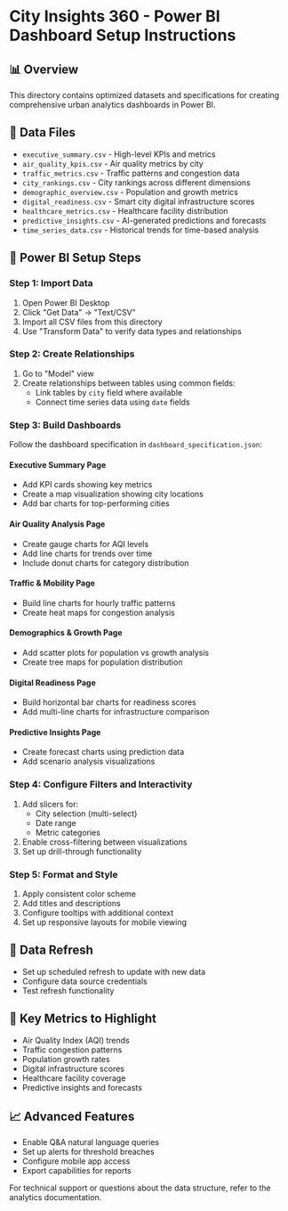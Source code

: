 
# City Insights 360 - Power BI Dashboard Setup Instructions

## 📊 Overview
This directory contains optimized datasets and specifications for creating comprehensive urban analytics dashboards in Power BI.

## 📁 Data Files
- `executive_summary.csv` - High-level KPIs and metrics
- `air_quality_kpis.csv` - Air quality metrics by city
- `traffic_metrics.csv` - Traffic patterns and congestion data
- `city_rankings.csv` - City rankings across different dimensions
- `demographic_overview.csv` - Population and growth metrics
- `digital_readiness.csv` - Smart city digital infrastructure scores
- `healthcare_metrics.csv` - Healthcare facility distribution
- `predictive_insights.csv` - AI-generated predictions and forecasts
- `time_series_data.csv` - Historical trends for time-based analysis

## 🔧 Power BI Setup Steps

### Step 1: Import Data
1. Open Power BI Desktop
2. Click "Get Data" → "Text/CSV"
3. Import all CSV files from this directory
4. Use "Transform Data" to verify data types and relationships

### Step 2: Create Relationships
1. Go to "Model" view
2. Create relationships between tables using common fields:
   - Link tables by `city` field where available
   - Connect time series data using `date` fields

### Step 3: Build Dashboards
Follow the dashboard specification in `dashboard_specification.json`:

#### Executive Summary Page
- Add KPI cards showing key metrics
- Create a map visualization showing city locations
- Add bar charts for top-performing cities

#### Air Quality Analysis Page
- Create gauge charts for AQI levels
- Add line charts for trends over time
- Include donut charts for category distribution

#### Traffic & Mobility Page
- Build line charts for hourly traffic patterns
- Create heat maps for congestion analysis

#### Demographics & Growth Page
- Add scatter plots for population vs growth analysis
- Create tree maps for population distribution

#### Digital Readiness Page
- Build horizontal bar charts for readiness scores
- Add multi-line charts for infrastructure comparison

#### Predictive Insights Page
- Create forecast charts using prediction data
- Add scenario analysis visualizations

### Step 4: Configure Filters and Interactivity
1. Add slicers for:
   - City selection (multi-select)
   - Date range
   - Metric categories
2. Enable cross-filtering between visualizations
3. Set up drill-through functionality

### Step 5: Format and Style
1. Apply consistent color scheme
2. Add titles and descriptions
3. Configure tooltips with additional context
4. Set up responsive layouts for mobile viewing

## 📅 Data Refresh
- Set up scheduled refresh to update with new data
- Configure data source credentials
- Test refresh functionality

## 🎯 Key Metrics to Highlight
- Air Quality Index (AQI) trends
- Traffic congestion patterns
- Population growth rates
- Digital infrastructure scores
- Healthcare facility coverage
- Predictive insights and forecasts

## 📈 Advanced Features
- Enable Q&A natural language queries
- Set up alerts for threshold breaches
- Configure mobile app access
- Export capabilities for reports

For technical support or questions about the data structure, refer to the analytics documentation.

